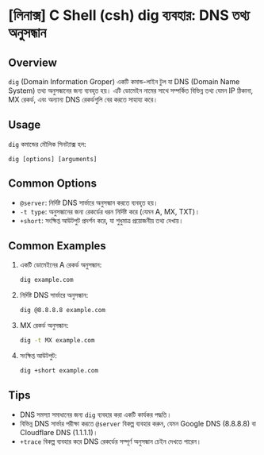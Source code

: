# [লিনাক্স] C Shell (csh) dig ব্যবহার: DNS তথ্য অনুসন্ধান

## Overview
`dig` (Domain Information Groper) একটি কমান্ড-লাইন টুল যা DNS (Domain Name System) তথ্য অনুসন্ধানের জন্য ব্যবহৃত হয়। এটি ডোমেইন নামের সাথে সম্পর্কিত বিভিন্ন তথ্য যেমন IP ঠিকানা, MX রেকর্ড, এবং অন্যান্য DNS রেকর্ডগুলি বের করতে সাহায্য করে।

## Usage
`dig` কমান্ডের মৌলিক সিনট্যাক্স হল:
```
dig [options] [arguments]
```

## Common Options
- `@server`: নির্দিষ্ট DNS সার্ভারে অনুসন্ধান করতে ব্যবহৃত হয়।
- `-t type`: অনুসন্ধানের জন্য রেকর্ডের ধরন নির্দিষ্ট করে (যেমন A, MX, TXT)।
- `+short`: সংক্ষিপ্ত আউটপুট প্রদর্শন করে, যা শুধুমাত্র প্রয়োজনীয় তথ্য দেখায়।

## Common Examples
1. একটি ডোমেইনের A রেকর্ড অনুসন্ধান:
   ```bash
   dig example.com
   ```

2. নির্দিষ্ট DNS সার্ভারে অনুসন্ধান:
   ```bash
   dig @8.8.8.8 example.com
   ```

3. MX রেকর্ড অনুসন্ধান:
   ```bash
   dig -t MX example.com
   ```

4. সংক্ষিপ্ত আউটপুট:
   ```bash
   dig +short example.com
   ```

## Tips
- DNS সমস্যা সমাধানের জন্য `dig` ব্যবহার করা একটি কার্যকর পদ্ধতি।
- বিভিন্ন DNS সার্ভার পরীক্ষা করতে `@server` বিকল্প ব্যবহার করুন, যেমন Google DNS (8.8.8.8) বা Cloudflare DNS (1.1.1.1)।
- `+trace` বিকল্প ব্যবহার করে DNS রেকর্ডের সম্পূর্ণ অনুসন্ধান চেইন দেখতে পারেন।